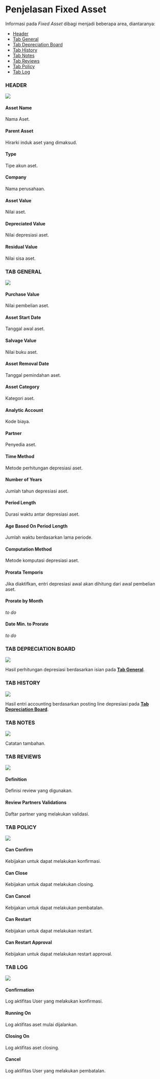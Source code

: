 # Penjelasan Fixed Asset

Informasi pada *Fixed Asset* dibagi menjadi beberapa area, diantaranya:

* [Header](#bagian-header)
* [Tab General](#tab-general)
* [Tab Depreciation Board](#tab-depreciation)
* [Tab History](#tab-history)
* [Tab Notes](#tab-notes)
* [Tab Reviews](#tab-reviews)
* [Tab Policy](#tab-policy)
* [Tab Log](#tab-log)

### <a name="bagian-header">HEADER</a>

![](../../img/fixed-asset/penjelasan-header.png)

#### <a name="field-name">Asset Name</a>

Nama Aset.

#### <a name="field-parent-asset">Parent Asset</a>

Hirarki induk aset yang dimaksud.

#### <a name="field-type">Type</a>

Tipe akun aset.

#### <a name="field-company">Company</a>

Nama perusahaan.

#### <a name="field-asset-value">Asset Value</a>

Nilai aset.

#### <a name="field-depreciated-value">Depreciated Value</a>

Nilai depresiasi aset.

#### <a name="field-residual-value-value">Residual Value</a>

Nilai sisa aset.

### <a name="tab-general">TAB GENERAL</a>

![](../../img/fixed-asset/tab-general.png)

#### <a name="field-purchase-value">Purchase Value</a>

Nilai pembelian aset.

#### <a name="field-asset-start-date">Asset Start Date</a>

Tanggal awal aset.

#### <a name="field-salvage-value">Salvage Value</a>

Nilai buku aset.

#### <a name="field-asset-removal-date">Asset Removal Date</a>

Tanggal pemindahan aset.

#### <a name="field-asset-category">Asset Category</a>

Kategori aset.

#### <a name="field-analytic-account">Analytic Account</a>

Kode biaya.

#### <a name="field-partner">Partner</a>

Penyedia aset.

#### <a name="field-time-method">Time Method</a>

Metode perhitungan depresiasi aset.

#### <a name="field-no-of-years">Number of Years</a>

Jumlah tahun depresiasi aset.

#### <a name="field-period-length">Period Length</a>

Durasi waktu antar depresiasi aset.

#### <a name="field-age">Age Based On Period Length</a>

Jumlah waktu berdasarkan lama periode.

#### <a name="field-computation-method">Computation Method</a>

Metode komputasi depresiasi aset.

#### <a name="field-prorata-temporis">Prorata Temporis</a>

Jika diaktifkan, entri depresiasi awal akan dihitung dari awal pembelian aset.

#### <a name="field-prorate-by-month">Prorate by Month</a>

*to do*

#### <a name="field-date-min">Date Min. to Prorate</a>

*to do*

### <a name="tab-depreciation">TAB DEPRECIATION BOARD</a>

![](../../img/fixed-asset/tab-depreciation.png)

Hasil perhitungan depresiasi berdasarkan isian pada **[Tab General](./penjelasan.md#tab-general)**.

### <a name="tab-history">TAB HISTORY</a>

![](../../img/fixed-asset/tab-history.png)

Hasil entri accounting berdasarkan posting line depresiasi pada **[Tab Depreciation Board](./penjelasan.md#tab-depreciation)**.

### <a name="tab-notes">TAB NOTES</a>

![](../../img/fixed-asset/tab-notes.png)

Catatan tambahan.

### <a name="tab-reviews">TAB REVIEWS</a>

![](../../img/fixed-asset/tab-reviews.png)

#### <a name="field-definition">Definition</a>

Definisi review yang digunakan.

#### <a name="field-review-partners-validations">Review Partners Validations</a>

Daftar partner yang melakukan validasi.

### <a name="tab-policy">TAB POLICY</a>

![](../../img/fixed-asset/tab-policy.png)

#### <a name="field-can-confirm">Can Confirm</a>

Kebijakan untuk dapat melakukan konfirmasi.

#### <a name="field-can-close">Can Close</a>

Kebijakan untuk dapat melakukan closing.

#### <a name="field-can-cancel">Can Cancel</a>

Kebijakan untuk dapat melakukan pembatalan.

#### <a name="field-can-restart">Can Restart</a>

Kebijakan untuk dapat melakukan restart.

#### <a name="field-can-restart-approval">Can Restart Approval</a>

Kebijakan untuk dapat melakukan restart approval.

### <a name="tab-log">TAB LOG</a>

![](../../img/fixed-asset/tab-log.png)

#### <a name="field-confirmation">Confirmation</a>

Log aktifitas User yang melakukan konfirmasi.

#### <a name="field-running-on">Running On</a>

Log aktifitas aset mulai dijalankan.

#### <a name="field-closing-on">Closing On</a>

Log aktifitas aset closing.

#### <a name="field-cancel">Cancel</a>

Log aktifitas User yang melakukan pembatalan.
